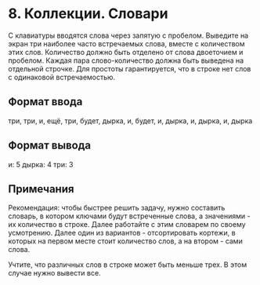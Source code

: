 # 8. Коллекции. Словари
С клавиатуры вводятся слова через запятую с пробелом. Выведите на экран три наиболее часто встречаемых слова, вместе с количеством этих слов. Количество должно быть отделено от слова двоеточием и пробелом. Каждая пара слово-количество должна быть выведена на отдельной строчке. Для простоты гарантируется, что в строке нет слов с одинаковой встречаемостью.

## Формат ввода
три, три, и, ещё, три, будет, дырка, и, будет, и, дырка, и, дырка, и, дырка

## Формат вывода
и: 5 дырка: 4 три: 3

## Примечания
Рекомендация: чтобы быстрее решить задачу, нужно составить словарь, в котором ключами будут встреченные слова, а значениями - их количество в строке. Далее работайте с этим словарем по своему усмотрению. Далее один из вариантов - отсортировать кортежи, в которых на первом месте стоит количество слов, а на втором - сами слова.

Учтите, что различных слов в строке может быть меньше трех. В этом случае нужно вывести все.

